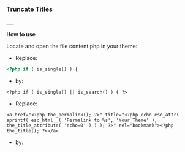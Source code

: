 <h3>Truncate Titles</h3>
___

<strong>How to use</strong>

Locate and open the file content.php in your theme:
 - Replace:

```php
<?php if ( is_single() ) {
```
 - by:
  
 
```
<?php if ( is_single() || is_search() ) { ?>
```
 - Replace:

```
<a href="<?php the_permalink(); ?>" title="<?php echo esc_attr( sprintf( esc_html__( 'Permalink to %s', 'Your_Theme' ), the_title_attribute( 'echo=0' ) ) ); ?>" rel="bookmark"><?php the_title(); ?></a>
```
 - by:

```<a href="<?php the_permalink(); ?>" title="<?php echo esc_attr( sprintf( esc_html__( 'Permalink to %s', 'Your_Theme' ), the_title_attribute( 'echo=0' ) ) ); ?>" rel="bookmark"><?php shortened_title(); ?></a>
```
